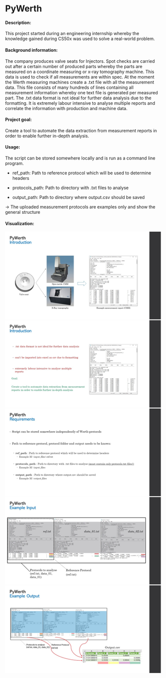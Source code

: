 # PyWerth

#### Description:
This project started during an engineering internship whereby the knowledge gained during CS50x was used to solve a real-world problem.

#### Background information:

The company produces valve seats for Injectors. Spot checks are carried out after a certain number of produced parts whereby the parts are measured on a coordinate measuring or x-ray tomography machine. This data is used to check if all measurements are within spec. 
At the moment the Werth measuring machines create a .txt file with all the measurement data. This file consists of many hundreds of lines containing all measurement information whereby one text file is generated per measured part. The .txt data format is not ideal for further data analysis due to the formatting. It is extremely labour intensive to analyse multiple reports and correlate the information with production and machine data. 

#### Project goal:

Create a tool to automate the data extraction from measurement reports in order to enable further in-depth analysis.

#### Usage:

The script can be stored somewhere locally and is run as a command line program.

- ref_path: Path to reference protocol which will be used to determine headers

- protocols_path: Path to directory with .txt files to analyse

- output_path: Path to directory where output.csv should be saved

-> The uploaded measurement protocols are examples only and show the general structure

#### Visualization:

![](/slides/slide_01.JPG)
![](/slides/slide_02.JPG)
![](/slides/slide_03.JPG)
![](/slides/slide_04.JPG)
![](/slides/slide_05.JPG)
